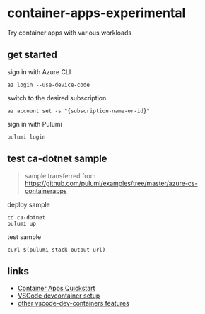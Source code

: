 # container-apps-experimental

Try container apps with various workloads

## get started

sign in with Azure CLI

```shell
az login --use-device-code
```

switch to the desired subscription

```shell
az account set -s "{subscription-name-or-id}"
```

sign in with Pulumi

```shell
pulumi login
```

## test ca-dotnet sample

> sample transferred from <https://github.com/pulumi/examples/tree/master/azure-cs-containerapps>

deploy sample

```shell
cd ca-dotnet
pulumi up
```

test sample

```shell
curl $(pulumi stack output url)
```

## links

- [Container Apps Quickstart](https://github.com/microsoft/azure-container-apps-preview/blob/main/docs/quickstart.md#quickstart-deploy-a-simple-http-application)
- [VSCode devcontainer setup](https://stackoverflow.com/questions/69870435/how-do-i-add-pulumi-to-my-vscode-net-devcontainer)
- [other vscode-dev-containers features](https://github.com/microsoft/vscode-dev-containers/tree/main/script-library/docs)
